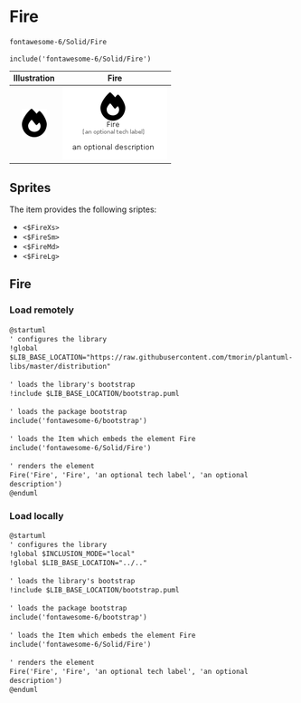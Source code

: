 # Fire


```text
fontawesome-6/Solid/Fire
```

```text
include('fontawesome-6/Solid/Fire')
```



| Illustration | Fire |
| :---: | :---: |
| ![illustration for Illustration](../../fontawesome-6/Solid/Fire.png) | ![illustration for Fire](../../fontawesome-6/Solid/Fire.Local.png) |



## Sprites
The item provides the following sriptes:

- `<$FireXs>`
- `<$FireSm>`
- `<$FireMd>`
- `<$FireLg>`





## Fire

### Load remotely
```plantuml
@startuml
' configures the library
!global $LIB_BASE_LOCATION="https://raw.githubusercontent.com/tmorin/plantuml-libs/master/distribution"

' loads the library's bootstrap
!include $LIB_BASE_LOCATION/bootstrap.puml

' loads the package bootstrap
include('fontawesome-6/bootstrap')

' loads the Item which embeds the element Fire
include('fontawesome-6/Solid/Fire')

' renders the element
Fire('Fire', 'Fire', 'an optional tech label', 'an optional description')
@enduml
```

### Load locally
```plantuml
@startuml
' configures the library
!global $INCLUSION_MODE="local"
!global $LIB_BASE_LOCATION="../.."

' loads the library's bootstrap
!include $LIB_BASE_LOCATION/bootstrap.puml

' loads the package bootstrap
include('fontawesome-6/bootstrap')

' loads the Item which embeds the element Fire
include('fontawesome-6/Solid/Fire')

' renders the element
Fire('Fire', 'Fire', 'an optional tech label', 'an optional description')
@enduml
```

